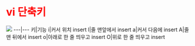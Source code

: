 <h1 style="color:red">vi 단축키</h1>


![](https://wayhome25.github.io/assets/post-img/etc/vi-cheat.png)
---|---
키|기능
i|커서 위치 insert
l|줄 맨앞에서 insert
a|커서 다음에 insert
A|줄 맨 뒤에서 insert
o|아래로 한 줄 띄우고 insert
O|위로 한 줄 띄우고 insert